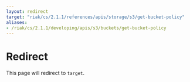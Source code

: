 ```yaml
---
layout: redirect
target: "riak/cs/2.1.1/references/apis/storage/s3/get-bucket-policy"
aliases:
- /riak/cs/2.1.1/developing/apis/s3/buckets/get-bucket-policy
---
```


# Redirect

This page will redirect to `target`.
